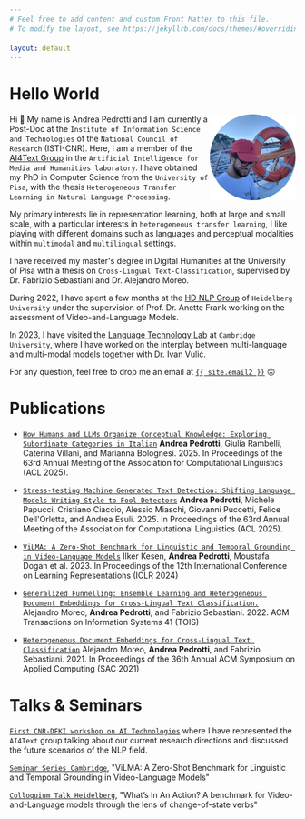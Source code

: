 ```yaml
---
# Feel free to add content and custom Front Matter to this file.
# To modify the layout, see https://jekyllrb.com/docs/themes/#overriding-theme-defaults

layout: default 
---
```

# Hello World

<style>

img {width: 30%;float:right;}

</style>

<img src="/imgs/andrea_blog.png" alt="some years have passed, though">

Hi 👋 My name is Andrea Pedrotti and I am currently a Post-Doc at the `Institute of Information Science and Technologies` of the `National Council of Research` (ISTI-CNR). Here, I am a member of the <a href="https://hlt-isti.github.io/">AI4Text Group</a> in the `Artificial Intelligence for Media and Humanities laboratory`. I have obtained my PhD in Computer Science from the `University of Pisa`, with the thesis `Heterogeneous Transfer Learning in Natural Language Processing`.

My primary interests lie in  representation learning, both at large and small scale, with a particular interests in `heterogeneous transfer learning`, I like playing with different domains such as languages and perceptual modalities within `multimodal` and `multilingual` settings.

I have received my master's degree in Digital Humanities at the University of Pisa with a thesis on `Cross-Lingual Text-Classification`, supervised by Dr. Fabrizio Sebastiani and Dr. Alejandro Moreo.

During 2022, I have spent a few months at the <a href="https://www.cl.uni-heidelberg.de/nlpgroup/">HD NLP Group</a> of `Heidelberg University` under the supervision of Prof. Dr. Anette Frank working on the assessment of Video-and-Language Models.

In 2023, I have visited the <a href="https://ltl.mmll.cam.ac.uk/">Language Technology Lab</a> at `Cambridge University`, where I have worked on the interplay between multi-language and multi-modal models together with Dr. Ivan Vulić.

For any question, feel free to drop me an email at <a class="u-email" href="mailto:{{ site.email2 }}">`{{ site.email2 }}`</a> 🙃


# Publications

* <a href="https://andreapdr.github.io/">`How Humans and LLMs Organize Conceptual Knowledge: Exploring Subordinate Categories in Italian`</a> **Andrea Pedrotti**, Giulia Rambelli, Caterina Villani, and Marianna Bolognesi. 2025. In Proceedings of the 63rd Annual Meeting of the Association for Computational Linguistics (ACL 2025).

* <a href="https://andreapdr.github.io/">`Stress-testing Machine Generated Text Detection: Shifting Language Models Writing Style to Fool Detectors`</a> **Andrea Pedrotti**, Michele Papucci, Cristiano Ciaccio, Alessio Miaschi, Giovanni Puccetti, Felice Dell'Orletta, and Andrea Esuli. 2025. In Proceedings of the 63rd Annual Meeting of the Association for Computational Linguistics (ACL 2025).

* <a href="https://arxiv.org/abs/2311.07022">`ViLMA: A Zero-Shot Benchmark for Linguistic and Temporal Grounding in Video-Language Models`</a> Ilker Kesen, **Andrea Pedrotti**, Moustafa Dogan et al. 2023. In Proceedings of the 12th International Conference on Learning Representations (ICLR 2024)

* <a href="https://doi.org/10.1145/3544104">`Generalized Funnelling: Ensemble Learning and Heterogeneous Document Embeddings for Cross-Lingual Text Classification.`</a> Alejandro Moreo, **Andrea Pedrotti**, and Fabrizio Sebastiani. 2022. ACM Transactions on Information Systems 41 (TOIS)

* <a href="https://doi.org/10.1145/3412841.3442093">`Heterogeneous Document Embeddings for Cross-Lingual Text Classification`</a> Alejandro Moreo, **Andrea Pedrotti**, and Fabrizio Sebastiani. 2021. In Proceedings of the 36th Annual ACM Symposium on Applied Computing (SAC 2021)

# Talks & Seminars

<a href="https://www.cnr.it/it/eventi/allegato/13756">`First CNR-DFKI workshop on AI Technologies`</a> where I have represented the `AI4Text` group talking about our current research directions and discussed the future scenarios of the NLP field.

<a href="https://talks.cam.ac.uk/talk/index/207655">`Seminar Series Cambridge`</a>, "ViLMA: A Zero-Shot Benchmark for Linguistic and Temporal Grounding in Video-Language Models"

<a href="https://www.cl.uni-heidelberg.de/colloquium/cl_colloquium/">`Colloquium Talk Heidelberg`</a>, "What’s In An Action? A benchmark for Video-and-Language models through the lens
of change-of-state verbs"
